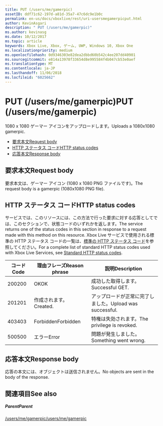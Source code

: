 ```yaml
---
title: PUT (/users/me/gamerpic)
assetID: ddf71c62-197d-a81d-35a7-47c6dc9e1b0c
permalink: en-us/docs/xboxlive/rest/uri-usersmegamerpicput.html
author: KevinAsgari
description: " PUT (/users/me/gamerpic)"
ms.author: kevinasg
ms.date: 10/12/2017
ms.topic: article
keywords: Xbox Live, Xbox, ゲーム, UWP, Windows 10, Xbox One
ms.localizationpriority: medium
ms.openlocfilehash: 0d9346303e82dea2dbbd60b542c4ee207dd40901
ms.sourcegitcommit: e814a13978f33654d8e995584f4b047cb53e0aef
ms.translationtype: MT
ms.contentlocale: ja-JP
ms.lasthandoff: 11/06/2018
ms.locfileid: "6025662"
---
```

# <a name="put-usersmegamerpic"></a><span data-ttu-id="95889-104">PUT (/users/me/gamerpic)</span><span class="sxs-lookup"><span data-stu-id="95889-104">PUT (/users/me/gamerpic)</span></span>
<span data-ttu-id="95889-105">1080 x 1080 ゲーマー アイコンをアップロードします。</span><span class="sxs-lookup"><span data-stu-id="95889-105">Uploads a 1080x1080 gamerpic.</span></span> 
  * [<span data-ttu-id="95889-106">要求本文</span><span class="sxs-lookup"><span data-stu-id="95889-106">Request body</span></span>](#ID4EQ)
  * [<span data-ttu-id="95889-107">HTTP ステータス コード</span><span class="sxs-lookup"><span data-stu-id="95889-107">HTTP status codes</span></span>](#ID4EZ)
  * [<span data-ttu-id="95889-108">応答本文</span><span class="sxs-lookup"><span data-stu-id="95889-108">Response body</span></span>](#ID4EXC)
 
<a id="ID4EQ"></a>

 
## <a name="request-body"></a><span data-ttu-id="95889-109">要求本文</span><span class="sxs-lookup"><span data-stu-id="95889-109">Request body</span></span>
 
<span data-ttu-id="95889-110">要求本文は、ゲーマー アイコン (1080 x 1080 PNG ファイルです)。</span><span class="sxs-lookup"><span data-stu-id="95889-110">The request body is a gamerpic (1080x1080 PNG file).</span></span>
  
<a id="ID4EZ"></a>

 
## <a name="http-status-codes"></a><span data-ttu-id="95889-111">HTTP ステータス コード</span><span class="sxs-lookup"><span data-stu-id="95889-111">HTTP status codes</span></span>
 
<span data-ttu-id="95889-112">サービスでは、このリソースには、この方法で行った要求に対する応答としてでは、このセクションで、状態コードのいずれかを返します。</span><span class="sxs-lookup"><span data-stu-id="95889-112">The service returns one of the status codes in this section in response to a request made with this method on this resource.</span></span> <span data-ttu-id="95889-113">Xbox Live サービスで使用される標準の HTTP ステータス コードの一覧は、[標準の HTTP ステータス コード](../../additional/httpstatuscodes.md)を参照してください。</span><span class="sxs-lookup"><span data-stu-id="95889-113">For a complete list of standard HTTP status codes used with Xbox Live Services, see [Standard HTTP status codes](../../additional/httpstatuscodes.md).</span></span>
 
| <span data-ttu-id="95889-114">コード</span><span class="sxs-lookup"><span data-stu-id="95889-114">Code</span></span>| <span data-ttu-id="95889-115">理由フレーズ</span><span class="sxs-lookup"><span data-stu-id="95889-115">Reason phrase</span></span>| <span data-ttu-id="95889-116">説明</span><span class="sxs-lookup"><span data-stu-id="95889-116">Description</span></span>| 
| --- | --- | --- | 
| <span data-ttu-id="95889-117">200</span><span class="sxs-lookup"><span data-stu-id="95889-117">200</span></span>| <span data-ttu-id="95889-118">OK</span><span class="sxs-lookup"><span data-stu-id="95889-118">OK</span></span>| <span data-ttu-id="95889-119">成功した取得します。</span><span class="sxs-lookup"><span data-stu-id="95889-119">Successful GET.</span></span>| 
| <span data-ttu-id="95889-120">201</span><span class="sxs-lookup"><span data-stu-id="95889-120">201</span></span>| <span data-ttu-id="95889-121">作成されます。</span><span class="sxs-lookup"><span data-stu-id="95889-121">Created.</span></span>| <span data-ttu-id="95889-122">アップロードが正常に完了しました。</span><span class="sxs-lookup"><span data-stu-id="95889-122">Upload was successful.</span></span>| 
| <span data-ttu-id="95889-123">403</span><span class="sxs-lookup"><span data-stu-id="95889-123">403</span></span>| <span data-ttu-id="95889-124">Forbidden</span><span class="sxs-lookup"><span data-stu-id="95889-124">Forbidden</span></span>| <span data-ttu-id="95889-125">特権は失効されます。</span><span class="sxs-lookup"><span data-stu-id="95889-125">The privilege is revoked.</span></span>| 
| <span data-ttu-id="95889-126">500</span><span class="sxs-lookup"><span data-stu-id="95889-126">500</span></span>| <span data-ttu-id="95889-127">エラー</span><span class="sxs-lookup"><span data-stu-id="95889-127">Error</span></span>| <span data-ttu-id="95889-128">問題が発生しました。</span><span class="sxs-lookup"><span data-stu-id="95889-128">Something went wrong.</span></span>| 
  
<a id="ID4EXC"></a>

 
## <a name="response-body"></a><span data-ttu-id="95889-129">応答本文</span><span class="sxs-lookup"><span data-stu-id="95889-129">Response body</span></span>
 
<span data-ttu-id="95889-130">応答の本文には、オブジェクトは送信されません。</span><span class="sxs-lookup"><span data-stu-id="95889-130">No objects are sent in the body of the response.</span></span>
  
<a id="ID4ECD"></a>

 
## <a name="see-also"></a><span data-ttu-id="95889-131">関連項目</span><span class="sxs-lookup"><span data-stu-id="95889-131">See also</span></span>
 
<a id="ID4EED"></a>

 
##### <a name="parent"></a><span data-ttu-id="95889-132">Parent</span><span class="sxs-lookup"><span data-stu-id="95889-132">Parent</span></span> 

[<span data-ttu-id="95889-133">/users/me/gamerpic</span><span class="sxs-lookup"><span data-stu-id="95889-133">/users/me/gamerpic</span></span>](uri-usersmegamerpic.md)

   